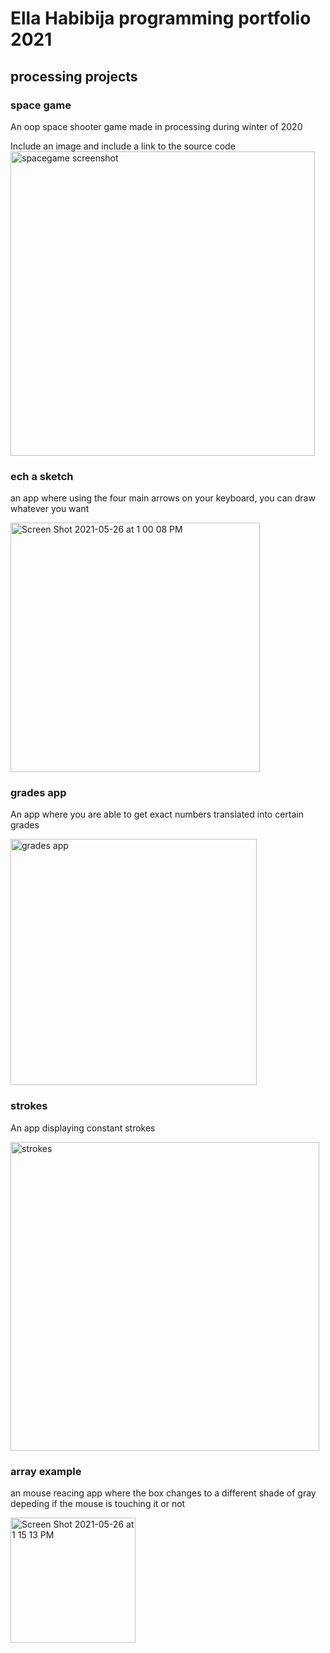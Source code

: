 # Ella Habibija programming portfolio 2021

## processing projects

### space game

An oop space shooter game made in processing during winter of 2020

Include an image and include a link to the source code 
<img width="487" alt="spacegame screenshot" src="https://user-images.githubusercontent.com/81187825/112046456-ad1d1000-8b11-11eb-99b7-70fe890d632f.png">


### ech a sketch

an app where using the four main arrows on your keyboard, you can draw whatever you want

<img width="399" alt="Screen Shot 2021-05-26 at 1 00 08 PM" src="https://user-images.githubusercontent.com/81187825/119716613-84233f00-be22-11eb-9f93-d52f455c19bc.png">


### grades app

An app where you are able to get exact numbers translated into certain grades

<img width="394" alt="grades app" src="https://user-images.githubusercontent.com/81187825/119717640-cac56900-be23-11eb-9742-23ce1398fc56.png">

### strokes

An app displaying constant strokes

<img width="494" alt="strokes" src="https://user-images.githubusercontent.com/81187825/119717998-46271a80-be24-11eb-85bf-4f91282ffb53.png">

### array example

an mouse reacing app where the box changes to a different shade of gray depeding if the mouse is touching it or not

<img width="200" alt="Screen Shot 2021-05-26 at 1 15 13 PM" src="https://user-images.githubusercontent.com/81187825/119718219-88e8f280-be24-11eb-8ee8-ba6ec246dba9.png">
